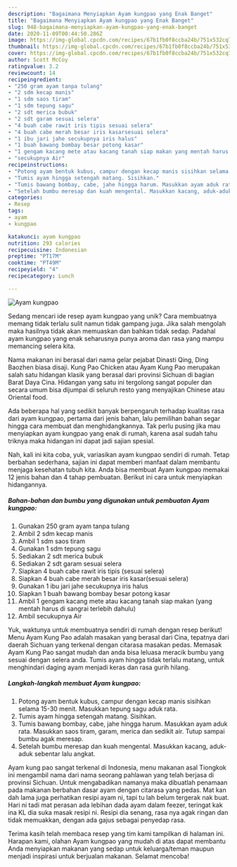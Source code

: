 ```yaml
---
description: "Bagaimana Menyiapkan Ayam kungpao yang Enak Banget"
title: "Bagaimana Menyiapkan Ayam kungpao yang Enak Banget"
slug: 948-bagaimana-menyiapkan-ayam-kungpao-yang-enak-banget
date: 2020-11-09T00:44:50.286Z
image: https://img-global.cpcdn.com/recipes/67b1fb0f8ccba24b/751x532cq70/ayam-kungpao-foto-resep-utama.jpg
thumbnail: https://img-global.cpcdn.com/recipes/67b1fb0f8ccba24b/751x532cq70/ayam-kungpao-foto-resep-utama.jpg
cover: https://img-global.cpcdn.com/recipes/67b1fb0f8ccba24b/751x532cq70/ayam-kungpao-foto-resep-utama.jpg
author: Scott McCoy
ratingvalue: 3.2
reviewcount: 14
recipeingredient:
- "250 gram ayam tanpa tulang"
- "2 sdm kecap manis"
- "1 sdm saos tiram"
- "1 sdm tepung sagu"
- "2 sdt merica bubuk"
- "2 sdt garam sesuai selera"
- "4 buah cabe rawit iris tipis sesuai selera"
- "4 buah cabe merah besar iris kasarsesuai selera"
- "1 ibu jari jahe secukupnya iris halus"
- "1 buah bawang bombay besar potong kasar"
- "1 gengam kacang mete atau kacang tanah siap makan yang mentah harus di sangrai terlebih dahulu"
- "secukupnya Air"
recipeinstructions:
- "Potong ayam bentuk kubus, campur dengan kecap manis sisihkan selama 15-30 menit. Masukkan tepung sagu aduk rata."
- "Tumis ayam hingga setengah matang. Sisihkan."
- "Tumis bawang bombay, cabe, jahe hingga harum. Masukkan ayam aduk rata. Masukkan saos tiram, garam, merica dan sedikit air. Tutup sampai bumbu agak meresap."
- "Setelah bumbu meresap dan kuah mengental. Masukkan kacang, aduk-aduk sebentar lalu angkat."
categories:
- Resep
tags:
- ayam
- kungpao

katakunci: ayam kungpao 
nutrition: 293 calories
recipecuisine: Indonesian
preptime: "PT17M"
cooktime: "PT49M"
recipeyield: "4"
recipecategory: Lunch

---
```



![Ayam kungpao](https://img-global.cpcdn.com/recipes/67b1fb0f8ccba24b/751x532cq70/ayam-kungpao-foto-resep-utama.jpg)

Sedang mencari ide resep ayam kungpao yang unik? Cara membuatnya memang tidak terlalu sulit namun tidak gampang juga. Jika salah mengolah maka hasilnya tidak akan memuaskan dan bahkan tidak sedap. Padahal ayam kungpao yang enak seharusnya punya aroma dan rasa yang mampu memancing selera kita.

Nama makanan ini berasal dari nama gelar pejabat Dinasti Qing, Ding Baozhen biasa disaji. Kung Pao Chicken atau Ayam Kung Pao merupakan salah satu hidangan klasik yang berasal dari provinsi Sichuan di bagian Barat Daya Cina. Hidangan yang satu ini tergolong sangat populer dan secara umum bisa dijumpai di seluruh resto yang menyajikan Chinese atau Oriental food.

Ada beberapa hal yang sedikit banyak berpengaruh terhadap kualitas rasa dari ayam kungpao, pertama dari jenis bahan, lalu pemilihan bahan segar hingga cara membuat dan menghidangkannya. Tak perlu pusing jika mau menyiapkan ayam kungpao yang enak di rumah, karena asal sudah tahu triknya maka hidangan ini dapat jadi sajian spesial.


Nah, kali ini kita coba, yuk, variasikan ayam kungpao sendiri di rumah. Tetap berbahan sederhana, sajian ini dapat memberi manfaat dalam membantu menjaga kesehatan tubuh kita. Anda bisa membuat Ayam kungpao memakai 12 jenis bahan dan 4 tahap pembuatan. Berikut ini cara untuk menyiapkan hidangannya.

<!--inarticleads1-->

##### Bahan-bahan dan bumbu yang digunakan untuk pembuatan Ayam kungpao:

1. Gunakan 250 gram ayam tanpa tulang
1. Ambil 2 sdm kecap manis
1. Ambil 1 sdm saos tiram
1. Gunakan 1 sdm tepung sagu
1. Sediakan 2 sdt merica bubuk
1. Sediakan 2 sdt garam sesuai selera
1. Siapkan 4 buah cabe rawit iris tipis (sesuai selera)
1. Siapkan 4 buah cabe merah besar iris kasar(sesuai selera)
1. Gunakan 1 ibu jari jahe secukupnya iris halus
1. Siapkan 1 buah bawang bombay besar potong kasar
1. Ambil 1 gengam kacang mete atau kacang tanah siap makan (yang mentah harus di sangrai terlebih dahulu)
1. Ambil secukupnya Air


Yuk, waktunya untuk membuatnya sendiri di rumah dengan resep berikut! Menu Ayam Kung Pao adalah masakan yang berasal dari Cina, tepatnya dari daerah Sichuan yang terkenal dengan citarasa masakan pedas. Memasak Ayam Kung Pao sangat mudah dan anda bisa leluasa meracik bumbu yang sesuai dengan selera anda. Tumis ayam hingga tidak terlalu matang, untuk menghindari daging ayam menjadi keras dan rasa gurih hilang. 

<!--inarticleads2-->

##### Langkah-langkah membuat Ayam kungpao:

1. Potong ayam bentuk kubus, campur dengan kecap manis sisihkan selama 15-30 menit. Masukkan tepung sagu aduk rata.
1. Tumis ayam hingga setengah matang. Sisihkan.
1. Tumis bawang bombay, cabe, jahe hingga harum. Masukkan ayam aduk rata. Masukkan saos tiram, garam, merica dan sedikit air. Tutup sampai bumbu agak meresap.
1. Setelah bumbu meresap dan kuah mengental. Masukkan kacang, aduk-aduk sebentar lalu angkat.


Ayam kung pao sangat terkenal di Indonesia, menu makanan asal Tiongkok ini mengambil nama dari nama seorang pahlawan yang telah berjasa di provinsi Sichuan. Untuk mengabadikan namanya maka dibuatlah penamaan pada makanan berbahan dasar ayam dengan citarasa yang pedas. Mat kan dah lama juga perhatikan resipi ayam ni, tapi tu lah belum tergerak nak buat. Hari ni tadi mat perasan ada lebihan dada ayam dalam feezer, teringat kak ina KL dia suka masak resipi ni. Resipi dia senang, rasa nya agak ringan dan tidak memuakkan, dengan ada gajus sebagai penyedap rasa. 

Terima kasih telah membaca resep yang tim kami tampilkan di halaman ini. Harapan kami, olahan Ayam kungpao yang mudah di atas dapat membantu Anda menyiapkan makanan yang sedap untuk keluarga/teman maupun menjadi inspirasi untuk berjualan makanan. Selamat mencoba!
